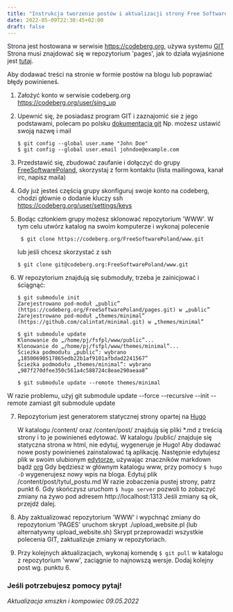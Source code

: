 ```yaml
---
title: "Instrukcja tworzenie postów i aktualizacji strony Free Software Poland"
date: 2022-05-09T22:30:45+02:00
draft: false
---
```


  Strona jest hostowana w serwisie https://codeberg.org, używa systemu [GIT](https://pl.wikipedia.org/wiki/Git_(oprogramowanie))
Strona musi znajdować się w repozytorium 'pages', jak to działa wyjaśnione jest [tutaj](https://docs.codeberg.org/codeberg-pages/).

  Aby dodawać treści na stronie w formie postów na blogu lub poprawiać błędy powinieneś.

1. Założyć konto w serwisie codeberg.org https://codeberg.org/user/sing_up

2. Upewnić się, że posiadasz program GIT i zaznajomić sie z jego podstawami, polecam po polsku [dokumentacja git](https://git-scm.com/book/pl/v2)
   Np. możesz ustawić swoją nazwę i mail
   ```
   $ git config --global user.name "John Doe"
   $ git config --global user.email johndoe@example.com
    ```
   
3. Przedstawić się, zbudować zaufanie i dołączyć do grupy [FreeSoftwarePoland](https://codeberg.org/FreeSoftwarePoland), skorzystaj z form kontaktu (lista mailingowa, kanał irc, napisz maila)
   
4. Gdy już jesteś częścią grupy skonfiguruj swoje konto na codeberg, chodzi głównie o dodanie kluczy ssh https://codeberg.org/user/settings/keys

5. Bodąc członkiem grupy możesz sklonować repozytorium 'WWW'. W tym celu utwórz katalog na swoim komputerze i wykonaj polecenie
   ``` 
    $ git clone https://codeberg.org/FreeSoftwarePoland/www.git
    ```
    
    lub jeśli chcesz skorzystać z ssh
    
    ```
    $ git clone git@codeberg.org:FreeSoftwarePoland/www.git
    ```

6. W repozytorium znajdują się submoduły, trzeba je zainicjować i ściągnąć:
    ```
    $ git submodule init
    Zarejestrowano pod-moduł „public” (https://codeberg.org/FreeSoftwarePoland/pages.git) w „public”
    Zarejestrowano pod-moduł „themes/minimal” (https://github.com/calintat/minimal.git) w „themes/minimal”

    $ git submodule update 
    Klonowanie do „/home/pj/fsfpl/www/public”...
    Klonowanie do „/home/pj/fsfpl/www/themes/minimal”...
    Ścieżka podmodułu „public”: wybrano „18500690517865edb22b1af9101afbdad2241567”
    Ścieżka podmodułu „themes/minimal”: wybrano „987f270dfee350c561a4c588724c8eae290aeaa8”

    $ git submodule update --remote themes/minimal	
    ```
W razie problemu, użyj git submodule update --force --recursive --init --remote zamiast git submodule update

7. Repozytorium jest generatorem statycznej strony opartej na [Hugo](https://gohugo.io/getting-started/quick-start/)
    
    W katalogu /content/ oraz /conten/post/  znajdują się pliki *.md  z treścią strony i to je powinieneś edytować.
    W katalogu /public/ znajduje się statyczna strona w html, nie edytuj, wygeneruje je Hugo!
    Aby dodawać nowe posty powinieneś zainstalować tą aplikację.
    Następnie edytujesz plik w swoim ulubionym [edytorze](https://www.gnu.org/software/emacs/), używając znaczników markdown bądź [org](https://orgmode.org/)
    Gdy będziesz w głównym katalogu www, przy pomocy ```$ hugo -D``` wygenerujesz nowy wpis na bloga. Edytuj plik /content/post/tytul_postu.md
    W razie zobaczenia pustej strony, patrz punkt 6.
    Gdy skończysz uruchom ```$ hugo server``` pozwoli to zobaczyć zmiany na żywo pod adresem http://localhost:1313
    Jeśli zmiany są ok, przejdź dalej.

8. Aby zaktualizować repozytorium 'WWW' i wypchnąć zmiany do repozytorium 'PAGES' uruchom skrypt ./upload_website.pl (lub alternatywny upload_website.sh)
   Skrypt przeprowadzi wszystkie polecenia GIT, zaktualizuje zmiany w repozytoriach.

9. Przy kolejnych aktualizacjach, wykonaj komendę ```$ git pull``` w katalogu z repozytorium 'www', zaciągnie to najnowszą wersje.
   Dodaj kolejny post wg. punktu 6.
   
### Jeśli potrzebujesz pomocy pytaj!



*Aktualizacja xmszkn i kompowiec 09.05.2022*

